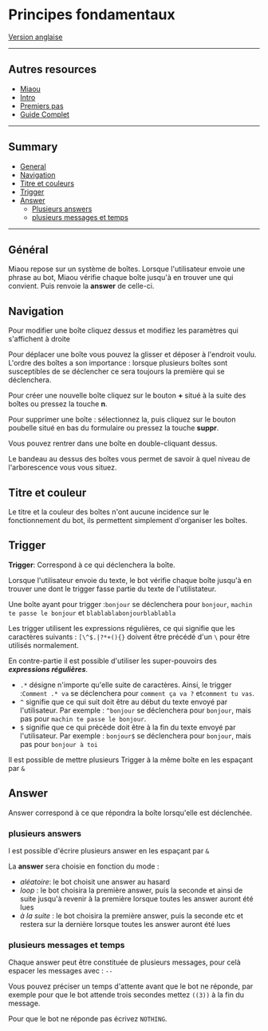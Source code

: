 # Principes fondamentaux

[Version anglaise](../main-concepts.md)

---

## Autres resources

- [Miaou](https://achtaitaipai.github.io/Miaou/)
- [Intro](./LISEZMOI.md)
- [Premiers pas](./premiers-pas.md)
- [Guide Complet](./guide-complet.md)

---

## Summary

- [General](#general)
- [Navigation](#navigation)
- [Titre et couleurs](#titre-et-couleur)
- [Trigger](#trigger)
- [Answer](#answer)
  - [Plusieurs answers](#plusieurs-answers)
  - [plusieurs messages et temps](#plusieurs-messages-et-temps)

---

## Général

Miaou repose sur un système de boîtes. Lorsque l'utilisateur envoie une phrase au bot, Miaou vérifie chaque boîte jusqu'à en trouver une qui convient. Puis renvoie la **answer** de celle-ci.

## Navigation

Pour modifier une boîte cliquez dessus et modifiez les paramètres qui s'affichent à droite

Pour déplacer une boîte vous pouvez la glisser et déposer à l'endroit voulu. L'ordre des boîtes a son importance : lorsque plusieurs boîtes sont susceptibles de se déclencher ce sera toujours la première qui se déclenchera.

Pour créer une nouvelle boîte cliquez sur le bouton **+** situé à la suite des boîtes ou pressez la touche **n**.

Pour supprimer une boîte : sélectionnez la, puis cliquez sur le bouton poubelle situé en bas du formulaire ou pressez la touche **suppr**.

Vous pouvez rentrer dans une boîte en double-cliquant dessus.

Le bandeau au dessus des boîtes vous permet de savoir à quel niveau de l'arborescence vous vous situez.

## Titre et couleur

Le titre et la couleur des boîtes n'ont aucune incidence sur le fonctionnement du bot, ils permettent simplement d'organiser les boîtes.

## Trigger

**Trigger**: Correspond à ce qui déclenchera la boîte.

Lorsque l'utilisateur envoie du texte, le bot vérifie chaque boîte jusqu'à en trouver une dont le trigger fasse partie du texte de l'utilistateur.

Une boîte ayant pour trigger :`bonjour` se déclenchera pour `bonjour`, `machin te passe le bonjour` et `blablablabonjourblablabla`

Les trigger utilisent les expressions régulières, ce qui signifie que les caractères suivants : `[\^$.|?*+(){}` doivent être précédé d'un `\` pour être utilisés normalement.

En contre-partie il est possible d'utiliser les super-pouvoirs des **_expressions régulières_**.

- `.*` désigne n'importe qu'elle suite de caractères. Ainsi, le trigger :`Comment .* va` se déclenchera pour `comment ça va ?` et`comment tu vas`.
- `^` signifie que ce qui suit doit être au début du texte envoyé par l'utilisateur. Par exemple : `^bonjour` se déclenchera pour `bonjour`, mais pas pour `machin te passe le bonjour`.
- `$` signifie que ce qui précède doit être à la fin du texte envoyé par l'utilisateur. Par exemple : `bonjour$` se déclenchera pour `bonjour`, mais pas pour `bonjour à toi`

Il est possible de mettre plusieurs Trigger à la même boîte en les espaçant par `&`

## Answer

Answer correspond à ce que répondra la boîte lorsqu'elle est déclenchée.

### plusieurs answers

l est possible d'écrire plusieurs answer en les espaçant par `&`

La **answer** sera choisie en fonction du mode :

- _aléatoire_: le bot choisit une answer au hasard
- _loop_ : le bot choisira la première answer, puis la seconde et ainsi de suite jusqu'à revenir à la première lorsque toutes les answer auront été lues
- _à la suite_ : le bot choisira la première answer, puis la seconde etc et restera sur la dernière lorsque toutes les answer auront été lues

### plusieurs messages et temps

Chaque answer peut être constituée de plusieurs messages, pour celà espacer les messages avec : `--`

Vous pouvez préciser un temps d'attente avant que le bot ne réponde, par exemple pour que le bot attende trois secondes mettez `((3))` à la fin du message.

Pour que le bot ne réponde pas écrivez `NOTHING`.
